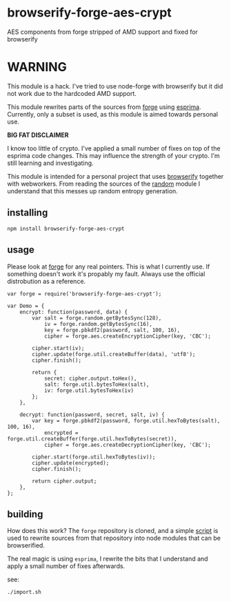 browserify-forge-aes-crypt
==========================

AES components from forge stripped of AMD support and fixed for browserify

# WARNING

This module is a hack. I've tried to use node-forge with browserify but it did not work due
to the hardcoded AMD support.

This module rewrites parts of the sources from [forge](https://github.com/digitalbazaar/forge)
using [esprima](http://esprima.org/). Currently, only a subset is used, as this module is
aimed towards personal use.

**BIG FAT DISCLAIMER**

I know too little of crypto. I've applied a small number of fixes on top of the esprima code
changes. This may influence the strength of your crypto. I'm still learning and investigating.

This module is intended for a personal project that uses [browserify](http://browserify.org/) together with webworkers.
From reading the sources of the [random](./lib/random.js) module I understand that this messes
up random entropy generation.

## installing

    npm install browserify-forge-aes-crypt

## usage

Please look at [forge](https://github.com/digitalbazaar/forge) for any real pointers. This is
what I currently use. If something doesn't work it's propably my fault. Always use the official
distrobution as a reference.

    var forge = require('browserify-forge-aes-crypt');

    var Demo = {
        encrypt: function(password, data) {
            var salt = forge.random.getBytesSync(128),
                iv = forge.random.getBytesSync(16),
                key = forge.pbkdf2(password, salt, 100, 16),
                cipher = forge.aes.createEncryptionCipher(key, 'CBC');

            cipher.start(iv);
            cipher.update(forge.util.createBuffer(data), 'utf8');
            cipher.finish();

            return {
                secret: cipher.output.toHex(),
                salt: forge.util.bytesToHex(salt),
                iv: forge.util.bytesToHex(iv)
            };
        },

        decrypt: function(password, secret, salt, iv) {
            var key = forge.pbkdf2(password, forge.util.hexToBytes(salt), 100, 16),
                encrypted = forge.util.createBuffer(forge.util.hexToBytes(secret)),
                cipher = forge.aes.createDecryptionCipher(key, 'CBC');

            cipher.start(forge.util.hexToBytes(iv));
            cipher.update(encrypted);
            cipher.finish();

            return cipher.output;
        },
    };

## building

How does this work? The `forge` repository is cloned, and a simple [script](./lib/import.js) is
used to rewrite sources from that repository into node modules that can be browserified.

The real magic is using `esprima`, I rewrite the bits that I understand and apply a small number
of fixes afterwards.

see:

    ./import.sh
